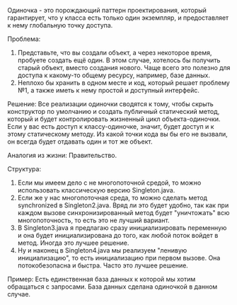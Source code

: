 Одиночка - это порождающий паттерн проектирования, который гарантирует, что у класса есть только один экземпляр, и 
предоставляет к нему глобальную точку доступа.

Проблема:
1) Представьте, что вы создали объект, а через некоторое время, пробуете создать ещё один. В этом случае, хотелось бы 
получить старый объект, вместо создания нового. Чаще всего это полезно для доступа к какому-то общему ресурсу, например, 
базе данных.
2) Неплохо бы хранить в одном месте и код, который решает проблему №1, а также иметь к нему простой и доступный 
интерфейс.

Решение:
Все реализации одиночки сводятся к тому, чтобы скрыть конструктор по умолчанию и создать публичный статический метод, 
который и будет контролировать жизненный цикл объекта-одиночки. Если у вас есть доступ к классу-одиночке, значит, будет
доступ и к этому статическому методу. Из какой точки кода вы бы его не вызвали, он всегда будет отдавать один и тот же 
объект.

Аналогия из жизни:
Правительство.

Структура:
1) Если мы имеем дело с не многопоточной средой, то можно использовать классическую версию Singleton.java.
2) Если же у нас многопоточная среда, то можно сделать метод synchronized в Singleton2.java. Вряд ли это будет удобно,
так как при каждом вызове синхронизированный метод будет "уничтожать" всю многопоточность, то есть это не лучший
вариант.
3) В Singleton3.java я предлагаю сразу инициализировать переменную и она будет инициализирована до того, как любой поток
войдет в метод. Иногда это лучшее решение.
4) Ну и наконец в Singleton4.java мы реализуем "ленивую инициализацию", то есть инициализацию при первом вызове. Она
потокобезопасна и быстра. Часто это лучшее решение.

Пример:
Есть единственная база данных к которой мы хотим обращаться с запросами. База данных сделана одиночкой в данном случае.

